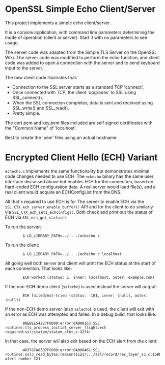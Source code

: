 OpenSSL Simple Echo Client/Server
=================================

This project implements a simple echo client/server.

It is a console application, with command line parameters determining the mode
of operation (client or server). Start it with no parameters to see usage.

The server code was adapted from the Simple TLS Server on the OpenSSL Wiki.
The server code was modified to perform the echo function, and client code
was added to open a connection with the server and to send keyboard input
to the server.

The new client code illustrates that:

- Connection to the SSL server starts as a standard TCP 'connect'.
- Once connected with TCP, the client 'upgrades' to SSL using
  SSL_connect().
- When the SSL connection completes, data is sent and received using
  SSL_write() and SSL_read().
- Pretty simple.

The cert.pem and key.pem files included are self signed certificates with the
"Common Name" of 'localhost'.

Best to create the 'pem' files using an actual hostname.

Encrypted Client Hello (ECH) Variant
====================================

``echecho.c`` implements the same functionality but demonstrates minimal code
changes needed to use ECH. The ``echecho`` binary has the same user interface
discussed above but enables ECH for the connection, based on hard-coded ECH
configuration data. A real server would load file(s), and a real client would
acquire an ECHConfigList from the DNS.

All that's required to use ECH is for The server to enable ECH via the
``SSL_CTX_ech_server_enable_buffer()`` API and for the client to do 
similarly via ``SSL_CTX_ech_set1_echconfig()``. Both check and print out
the status of ECH via ``SSL_ech_get_status()``.

To run the server:

            $ LD_LIBRARY_PATH=../.. ./echecho s

To run the client:

            $ LD_LIBRARY_PATH=../.. ./echecho c localhost

All going well both server and client will print the ECH status at the 
start of each connection. That looks like:

            ECH worked (status: 1, inner: localhost, outer: example.com)

If the non-ECH demo client (``sslecho``) is used instead the server will
output:

            ECH failed/not-tried (status: -101, inner: (null), outer: (null))

If the non-ECH demo server (also ``sslecho``) is used, the client will exit
with an error as ECH was attempted and failed. In a debug build, that looks
like:

            80EBEE54227F0000:error:0A000163:SSL routines:tls_process_initial_server_flight:ech required:ssl/statem/statem_clnt.c:3274:

In that case, the server will also exit based on the ECH alert from the client:

            403787A8307F0000:error:0A000461:SSL routines:ssl3_read_bytes:reason(1121):../ssl/record/rec_layer_s3.c:1588:SSL alert number 121

